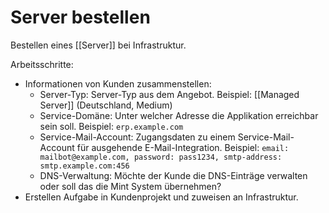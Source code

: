 # Server bestellen
Bestellen eines [[Server]] bei Infrastruktur.

Arbeitsschritte:
* Informationen von Kunden zusammenstellen:
	* Server-Typ: Server-Typ aus dem Angebot. Beispiel: [[Managed Server]] (Deutschland, Medium)
	* Service-Domäne: Unter welcher Adresse die Applikation erreichbar sein soll. Beispiel: `erp.example.com`
	* Service-Mail-Account: Zugangsdaten zu einem Service-Mail-Account für ausgehende E-Mail-Integration. Beispiel: `email: mailbot@example.com, password: pass1234, smtp-address: smtp.example.com:456`
	* DNS-Verwaltung: Möchte der Kunde die DNS-Einträge verwalten oder soll das die Mint System übernehmen?
* Erstellen Aufgabe in Kundenprojekt und zuweisen an Infrastruktur.